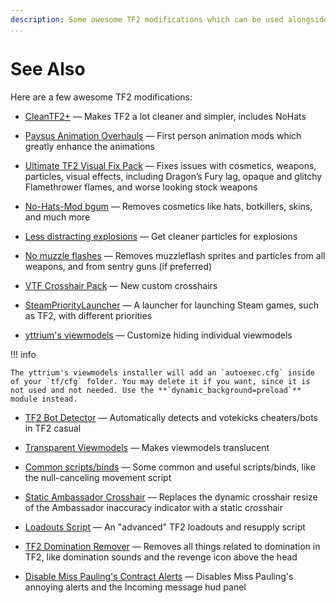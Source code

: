 ```yaml
---
description: Some awesome TF2 modifications which can be used alongside mastercomfig.
...
```


# See Also

Here are a few awesome TF2 modifications:

* [CleanTF2+](https://github.com/JarateKing/CleanTF2plus)
  — Makes TF2 a lot cleaner and simpler, includes NoHats
  
* [Paysus Animation Overhauls](https://steamcommunity.com/groups/PaysusSkins)
  — First person animation mods which greatly enhance the animations

* [Ultimate TF2 Visual Fix Pack](https://github.com/agrastiOs/Ultimate-TF2-Visual-Fix-Pack/releases/latest)
  — Fixes issues with cosmetics, weapons, particles, visual effects, including Dragon’s Fury lag, opaque and glitchy Flamethrower flames, and worse looking stock weapons

* [No-Hats-Mod bgum](https://github.com/Fedora31/no-hats-bgum)
  — Removes cosmetics like hats, botkillers, skins, and much more

* [Less distracting explosions](https://gamebanana.com/mods/12444)
  — Get cleaner particles for explosions

* [No muzzle flashes](https://github.com/ghost-420/no-muzzleflashes)
  — Removes muzzleflash sprites and particles from all weapons, and from sentry guns (if preferred)

* [VTF Crosshair Pack](https://www.teamfortress.tv/35367/vtf-crosshair-pack)
  — New custom crosshairs

* [SteamPriorityLauncher](https://github.com/Leo40Git/SteamPriorityLauncher)
  — A launcher for launching Steam games, such as TF2, with different priorities

* [yttrium's viewmodels](https://github.com/Yttrium-tYcLief/CompVMInstaller/releases/latest)
  — Customize hiding individual viewmodels
  
!!! info

    The yttrium's viewmodels installer will add an `autoexec.cfg` inside of your `tf/cfg` folder. You may delete it if you want, since it is not used and not needed. Use the **`dynamic_background=preload`** module instead.
  
* [TF2 Bot Detector](https://github.com/PazerOP/tf2_bot_detector)
  — Automatically detects and votekicks cheaters/bots in TF2 casual

* [Transparent Viewmodels](https://www.teamfortress.tv/21928/transparent-viewmodels-in-any-hud)
  — Makes viewmodels translucent

* [Common scripts/binds](https://www.reddit.com/r/tf2scripthelp/wiki/commonscripts)
  — Some common and useful scripts/binds, like the null-canceling movement script

* [Static Ambassador Crosshair](https://github.com/juniorsgithub/tf2-static-ambassador-crosshair)
  — Replaces the dynamic crosshair resize of the Ambassador inaccuracy indicator with a static crosshair

* [Loadouts Script](https://github.com/juniorsgithub/tf2-loadouts-script)
  — An "advanced" TF2 loadouts and resupply script

* [TF2 Domination Remover](https://gamebanana.com/mods/36617)
  — Removes all things related to domination in TF2, like domination sounds and the revenge icon above the head

* [Disable Miss Pauling's Contract Alerts](https://gamebanana.com/mods/325900)
  — Disables Miss Pauling's annoying alerts and the Incoming message hud panel
